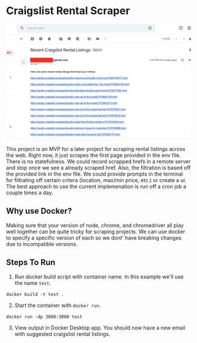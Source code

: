 # Craigslist Rental Scraper

![Alt text](./example.png "Example Email")

This project is an MVP for a later project for scraping rental listings across the web. Right now, it just scrapes the first page provided in the env file. There is no statefulness. We could record scrapped hrefs in a remote server and stop once we see a already scraped href. Also, the filtration is based off the provided link in the env file. We could provide prompts in the terminal for filtrating off certain critera (location, max/min price, etc.) or create a ui. The best approach to use the current implemenation is run off a cron job a couple times a day.

## Why use Docker?
Making sure that your version of node, chrome, and chromedriver all play well together can be quite tricky for scraping projects. We can use docker to specify a specific version of each so we dont' have breaking changes due to incompatible versions.

## Steps To Run

1. Run docker build script with container name. In this example we'll use the name `test`.
```
docker build -t test .
```
2. Start the container with `docker run`.
```
docker run -dp 3000:3000 test
```
3. View output in Docker Desktop app. You should now have a new email with suggested craigslist rental listings.